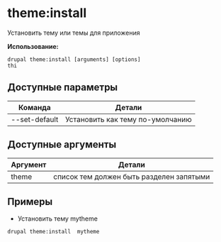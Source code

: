 # theme:install
Установить тему или темы для приложения

**Использование:**
```
drupal theme:install [arguments] [options]
thi
```

## Доступные параметры
Команда | Детали
-------|-------------
--set-default | Установить как тему по-умолчанию

## Доступные аргументы
Аргумент | Детали
---------|-------------
theme | список тем должен быть разделен запятыми

## Примеры
* Установить тему mytheme
```
drupal theme:install  mytheme
```
